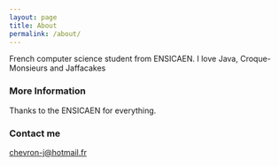 ```yaml
---
layout: page
title: About
permalink: /about/
---
```


French computer science student from ENSICAEN.
I love Java, Croque-Monsieurs and Jaffacakes

### More Information

Thanks to the ENSICAEN for everything.

### Contact me

[chevron-j@hotmail.fr](mailto:chevron-j@hotmail.fr)

